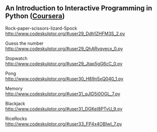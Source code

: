An Introduction to Interactive Programming in Python ([Coursera](https://www.coursera.org/course/interactivepython))
-------------

Rock-paper-scissors-lizard-Spock  
http://www.codeskulptor.org/#user29_Ddh1ZHFM3S_2.py

Guess the number  
http://www.codeskulptor.org/#user29_QhARvqvecx_0.py

Stopwatch  
http://www.codeskulptor.org/#user29_Jtap5gG6cC_0.py

Pong  
http://www.codeskulptor.org/#user30_H89n5xQ040_1.py

Memory  
http://www.codeskulptor.org/#user31_qJlD5i0OGL_7.py

Blackjack  
http://www.codeskulptor.org/#user31_DGKeI8PTvU_9.py

RiceRocks  
http://www.codeskulptor.org/#user33_FP4x4OBIwI_7.py
